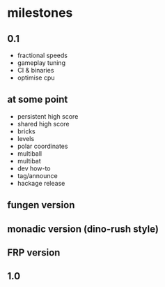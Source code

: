 # milestones

## 0.1
- fractional speeds
- gameplay tuning
- CI & binaries
- optimise cpu

## at some point
- persistent high score
- shared high score
- bricks
- levels
- polar coordinates
- multiball
- multibat
- dev how-to
- tag/announce
- hackage release

## fungen version

## monadic version (dino-rush style)

## FRP version

## 1.0

